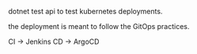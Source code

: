 dotnet test api to test kubernetes deployments.

the deployment is meant to follow the GitOps practices.

CI -> Jenkins
CD -> ArgoCD


